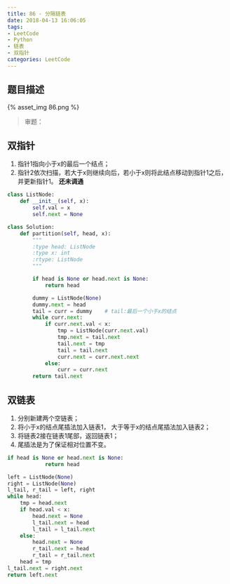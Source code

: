 ```yaml
---
title: 86 - 分隔链表
date: 2018-04-13 16:06:05
tags:
- LeetCode
- Python
- 链表
- 双指针
categories: LeetCode
---
```


## 题目描述
{% asset_img 86.png %}

<!-- more -->

>审题：


## 双指针
1. 指针1指向小于x的最后一个结点；
2. 指针2依次扫描，若大于x则继续向后，若小于x则将此结点移动到指针1之后，并更新指针1。
**还未调通**
```python
class ListNode:
    def __init__(self, x):
        self.val = x
        self.next = None

class Solution:
    def partition(self, head, x):
        """
        :type head: ListNode
        :type x: int
        :rtype: ListNode
        """

        if head is None or head.next is None:
            return head

        dummy = ListNode(None)
        dummy.next = head 
        tail = curr = dummy    # tail:最后一个小于x的结点
        while curr.next: 
            if curr.next.val < x:
                tmp = ListNode(curr.next.val)
                tmp.next = tail.next
                tail.next = tmp
                tail = tail.next
                curr.next = curr.next.next
            else:
                curr = curr.next
        return tail.next
```

## 双链表
1. 分别新建两个空链表；
2. 将小于x的结点尾插法加入链表1， 大于等于x的结点尾插法加入链表2；
3. 将链表2接在链表1尾部，返回链表1；
4. 尾插法是为了保证相对位置不变。

```python
if head is None or head.next is None:
            return head

left = ListNode(None)
right = ListNode(None)
l_tail, r_tail = left, right
while head:
    tmp = head.next
    if head.val < x:
        head.next = None
        l_tail.next = head
        l_tail = l_tail.next
    else:
        head.next = None
        r_tail.next = head
        r_tail = r_tail.next
    head = tmp
l_tail.next = right.next
return left.next
```